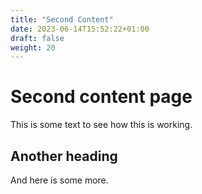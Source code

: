 ```yaml
---
title: "Second Content"
date: 2023-06-14T15:52:22+01:00
draft: false
weight: 20
---
```


# Second content page

This is some text to see how this is working.

## Another heading

And here is some more.
